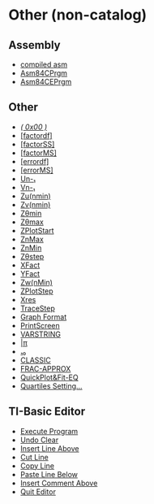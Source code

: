 # Other (non-catalog)


## Assembly

 * <a href="../tokens/compiled asm.md" title="0xBB6D">compiled asm</a>
 * <a href="../tokens/Asm84CPrgm.md" title="0xEF68">Asm84CPrgm</a>
 * <a href="../tokens/Asm84CEPrgm.md" title="0xEF7A">Asm84CEPrgm</a>

## Other

 * <a href="../tokens/0x00.md" title="0x00"><i>( 0x00 )</i></a>
 * <a href="../tokens/[factordf].md" title="0x6237">[factordf]</a>
 * <a href="../tokens/[factorSS].md" title="0x6238">[factorSS]</a>
 * <a href="../tokens/[factorMS].md" title="0x6239">[factorMS]</a>
 * <a href="../tokens/[errordf].md" title="0x623A">[errordf]</a>
 * <a href="../tokens/[errorMS].md" title="0x623C">[errorMS]</a>
 * <a href="../tokens/Un-₁.md" title="0x6306">Un-₁</a>
 * <a href="../tokens/Vn-₁.md" title="0x6307">Vn-₁</a>
 * <a href="../tokens/Zu(nmin).md" title="0x6308">Zu(nmin)</a>
 * <a href="../tokens/Zv(nmin).md" title="0x6309">Zv(nmin)</a>
 * <a href="../tokens/Zθmin.md" title="0x6316">Zθmin</a>
 * <a href="../tokens/Zθmax.md" title="0x6317">Zθmax</a>
 * <a href="../tokens/ZPlotStart.md" title="0x631C">ZPlotStart</a>
 * <a href="../tokens/ZnMax.md" title="0x631E">ZnMax</a>
 * <a href="../tokens/ZnMin.md" title="0x6320">ZnMin</a>
 * <a href="../tokens/Zθstep.md" title="0x6325">Zθstep</a>
 * <a href="../tokens/XFact.md" title="0x6328">XFact</a>
 * <a href="../tokens/YFact.md" title="0x6329">YFact</a>
 * <a href="../tokens/Zw(nMin).md" title="0x6333">Zw(nMin)</a>
 * <a href="../tokens/ZPlotStep.md" title="0x6335">ZPlotStep</a>
 * <a href="../tokens/Xres.md" title="0x6336">Xres</a>
 * <a href="../tokens/TraceStep.md" title="0x6338">TraceStep</a>
 * <a href="../tokens/Graph Format.md" title="0x7E">Graph Format</a>
 * <a href="../tokens/PrintScreen.md" title="0x91">PrintScreen</a>
 * <a href="../tokens/VARSTRING.md" title="0xAA">VARSTRING</a>
 * <a href="../tokens/π_(other).md" title="0xBBA7">|π</a>
 * <a href="../tokens/₁₀.md" title="0xBBEA">₁₀</a>
 * <a href="../tokens/CLASSIC_(other).md" title="0xEF36">CLASSIC</a>
 * <a href="../tokens/FRAC-APPROX.md" title="0xEF3D">FRAC-APPROX</a>
 * <a href="../tokens/QuickPlot&Fit-EQ.md" title="0xEF66">QuickPlot&Fit-EQ</a>
 * <a href="../tokens/Quartiles Setting….md" title="0xEF81">Quartiles Setting…</a>

## TI-Basic Editor

 * <a href="../tokens/Execute Program.md" title="0xEF9E">Execute Program</a>
 * <a href="../tokens/Undo Clear.md" title="0xEF9F">Undo Clear</a>
 * <a href="../tokens/Insert Line Above.md" title="0xEFA0">Insert Line Above</a>
 * <a href="../tokens/Cut Line.md" title="0xEFA1">Cut Line</a>
 * <a href="../tokens/Copy Line.md" title="0xEFA2">Copy Line</a>
 * <a href="../tokens/Paste Line Below.md" title="0xEFA3">Paste Line Below</a>
 * <a href="../tokens/Insert Comment Above.md" title="0xEFA4">Insert Comment Above</a>
 * <a href="../tokens/Quit Editor.md" title="0xEFA5">Quit Editor</a>

